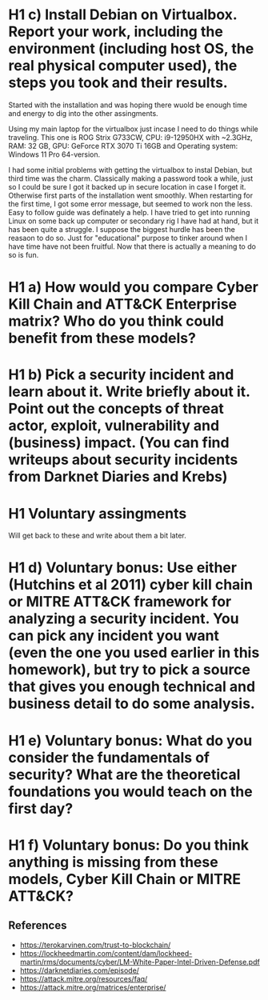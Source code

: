 # H1 c) Install Debian on Virtualbox. Report your work, including the environment (including host OS, the real physical computer used), the steps you took and their results.
Started with the installation and was hoping there wuold be enough time and energy to dig into the other assingments.

Using my main laptop for the virtualbox just incase I need to do things while traveling.
This one is ROG Strix G733CW, CPU: i9-12950HX with ~2.3GHz, RAM: 32 GB, GPU: GeForce RTX 3070 Ti 16GB and Operating system: Windows 11 Pro 64-version.

I had some initial problems with getting the virtualbox to instal Debian, but third time was the charm.
Classically making a password took a while, just so I could be sure I got it backed up in secure location in case I forget it.
Otherwise first parts of the installation went smoothly.
When restarting for the first time, I got some error message, but seemed to work non the less.
Easy to follow guide was definately a help. I have tried to get into running Linux on some back up computer or secondary rig I have had at hand, but it has been quite a struggle.
I suppose the biggest hurdle has been the reasaon to do so. Just for "educational" purpose to tinker around when I have time have not been fruitful.
Now that there is actually a meaning to do so is fun.


# H1 a) How would you compare Cyber Kill Chain and ATT&CK Enterprise matrix? Who do you think could benefit from these models?

# H1 b) Pick a security incident and learn about it. Write briefly about it. Point out the concepts of threat actor, exploit, vulnerability and (business) impact. (You can find writeups about security incidents from Darknet Diaries and Krebs)
 

# H1 Voluntary assingments
Will get back to these and write about them a bit later.
# H1 d) Voluntary bonus: Use either (Hutchins et al 2011) cyber kill chain or MITRE ATT&CK framework for analyzing a security incident. You can pick any incident you want (even the one you used earlier in this homework), but try to pick a source that gives you enough technical and business detail to do some analysis.

# H1 e) Voluntary bonus: What do you consider the fundamentals of security? What are the theoretical foundations you would teach on the first day?

# H1 f) Voluntary bonus: Do you think anything is missing from these models, Cyber Kill Chain or MITRE ATT&CK?


## References
- https://terokarvinen.com/trust-to-blockchain/
- https://lockheedmartin.com/content/dam/lockheed-martin/rms/documents/cyber/LM-White-Paper-Intel-Driven-Defense.pdf
- https://darknetdiaries.com/episode/
- https://attack.mitre.org/resources/faq/
- https://attack.mitre.org/matrices/enterprise/
